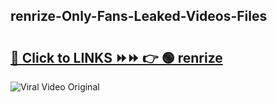 
 ## renrize-Only-Fans-Leaked-Videos-Files

# <h2><a href="https://mediaupload.pro?renrize">🔗 Click to LINKS ⏩⏩ 👉 🟢 renrize </a></h2>

<a href="https://mediaupload.pro?renrize" rel="nofollow" data-target="animated-image.originalLink"><img src="https://i.ibb.co.com/xMMVF88/686577567.gif" alt="Viral Video Original" style="max-width: 100%; display: inline-block;" data-target="animated-image.originalImage"></a>